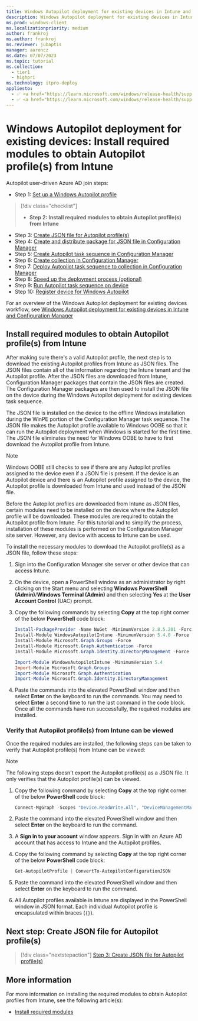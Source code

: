 ```yaml
---
title: Windows Autopilot deployment for existing devices in Intune and Configuration Manager - Step 2 of 10 - Install required modules to obtain Autopilot profile(s) from Intune
description: Windows Autopilot deployment for existing devices in Intune and Configuration Manager - Step 2 of 10 - Install required modules to obtain Autopilot profile(s) from Intune.
ms.prod: windows-client
ms.localizationpriority: medium
author: frankroj
ms.author: frankroj
ms.reviewer: jubaptis
manager: aaroncz
ms.date: 07/07/2023
ms.topic: tutorial
ms.collection: 
  - tier1
  - highpri
ms.technology: itpro-deploy
appliesto:
  - ✅ <a href="https://learn.microsoft.com/windows/release-health/supported-versions-windows-client" target="_blank">Windows 11</a>
  - ✅ <a href="https://learn.microsoft.com/windows/release-health/supported-versions-windows-client" target="_blank">Windows 10</a>
---
```


# Windows Autopilot deployment for existing devices: Install required modules to obtain Autopilot profile(s) from Intune

Autopilot user-driven Azure AD join steps:
- Step 1: [Set up a Windows Autopilot profile](setup-autopilot-profile.md)
> [!div class="checklist"]
> - **Step 2: Install required modules to obtain Autopilot profile(s) from Intune**
- Step 3: [Create JSON file for Autopilot profile(s)](create-json-file.md)
- Step 4: [Create and distribute package for JSON file in Configuration Manager](create-json-package.md)
- Step 5: [Create Autopilot task sequence in Configuration Manager](create-autopilot-task-sequence.md)
- Step 6: [Create collection in Configuration Manager](create-collection.md)
- Step 7: [Deploy Autopilot task sequence to collection in Configuration Manager](deploy-autopilot-task-sequence.md)
- Step 8: [Speed up the deployment process (optional)](speed-up-deployment.md)
- Step 9: [Run Autopilot task sequence on device](run-autopilot-task-sequence.md)
- Step 10: [Register device for Windows Autopilot](register-device.md)

For an overview of the Windows Autopilot deployment for existing devices workflow, see [Windows Autopilot deployment for existing devices in Intune and Configuration Manager](existing-devices-workflow.md#workflow)

## Install required modules to obtain Autopilot profile(s) from Intune

After making sure there's a valid Autopilot profile, the next step is to download the existing Autopilot profiles from Intune as JSON files. The JSON files contain all of the information regarding the Intune tenant and the Autopilot profile. After the JSON files are downloaded from Intune, Configuration Manager packages that contain the JSON files are created. The Configuration Manager packages are then used to install the JSON file on the device during the Windows Autopilot deployment for existing devices task sequence.

The JSON file is installed on the device to the offline Windows installation during the WinPE portion of the Configuration Manager task sequence. The JSON file makes the Autopilot profile available to Windows OOBE so that it can run the Autopilot deployment when Windows is started for the first time. The JSON file eliminates the need for Windows OOBE to have to first download the Autopilot profile from Intune.

> [!NOTE]
>
> Windows OOBE still checks to see if there are any Autopilot profiles assigned to the device even if a JSON file is present. If the device is an Autopilot device and there is an Autopilot profile assigned to the device, the Autopilot profile is downloaded from Intune and used instead of the JSON file.

Before the Autopilot profiles are downloaded from Intune as JSON files, certain modules need to be installed on the device where the Autopilot profile will be downloaded. These modules are required to obtain the Autopilot profile from Intune. For this tutorial and to simplify the process, installation of these modules is performed on the Configuration Manager site server. However, any device with access to Intune can be used.

To install the necessary modules to download the Autopilot profile(s) as a JSON file, follow these steps:

1. Sign into the Configuration Manager site server or other device that can access Intune.

2. On the device, open a PowerShell window as an administrator by right clicking on the Start menu and selecting **Windows PowerShell (Admin)**/**Windows Terminal (Admin)** and then selecting **Yes** at the **User Account Control** (UAC) prompt.

3. Copy the following commands by selecting **Copy** at the top right corner of the below **PowerShell** code block:

    ```powershell
    Install-PackageProvider -Name NuGet -MinimumVersion 2.8.5.201 -Force
    Install-Module WindowsAutopilotIntune -MinimumVersion 5.4.0 -Force
    Install-Module Microsoft.Graph.Groups -Force
    Install-Module Microsoft.Graph.Authentication -Force
    Install-Module Microsoft.Graph.Identity.DirectoryManagement -Force

    Import-Module WindowsAutopilotIntune -MinimumVersion 5.4
    Import-Module Microsoft.Graph.Groups
    Import-Module Microsoft.Graph.Authentication
    Import-Module Microsoft.Graph.Identity.DirectoryManagement
    ```

4. Paste the commands into the elevated PowerShell window and then select **Enter** on the keyboard to run the commands. You may need to select **Enter** a second time to run the last command in the code block. Once all the commands have run successfully, the required modules are installed.

### Verify that Autopilot profile(s) from Intune can be viewed

Once the required modules are installed, the following steps can be taken to verify that Autopilot profile(s) from Intune can be viewed:

> [!NOTE]
>
> The following steps doesn't export the Autopilot profile(s) as a JSON file. It only verifies that the Autopilot profile(s) can be viewed.

1. Copy the following command by selecting **Copy** at the top right corner of the below **PowerShell** code block:

    ```powershell
    Connect-MgGraph -Scopes "Device.ReadWrite.All", "DeviceManagementManagedDevices.ReadWrite.All", "DeviceManagementServiceConfig.ReadWrite.All", "Domain.ReadWrite.All", "Group.ReadWrite.All", "GroupMember.ReadWrite.All", "User.Read"
    ```

1. Paste the command into the elevated PowerShell window and then select **Enter** on the keyboard to run the command.

1. A **Sign in to your account** window appears. Sign in with an Azure AD account that has access to Intune and the Autopilot profiles.

1. Copy the following command by selecting **Copy** at the top right corner of the below **PowerShell** code block:

    ```powershell
    Get-AutopilotProfile | ConvertTo-AutopilotConfigurationJSON
    ```

1. Paste the command into the elevated PowerShell window and then select **Enter** on the keyboard to run the command.

1. All Autopilot profiles available in Intune are displayed in the PowerShell window in JSON format. Each individual Autopilot profile is encapsulated within braces (`{}`).

## Next step: Create JSON file for Autopilot profile(s)

> [!div class="nextstepaction"]
> [Step 3: Create JSON file for Autopilot profile(s)](create-json-file.md)

## More information

For more information on installing the required modules to obtain Autopilot profiles from Intune, see the following article(s):

- [Install required modules](/mem/autopilot/existing-devices#install-required-modules)
